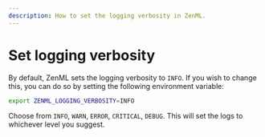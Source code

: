```yaml
---
description: How to set the logging verbosity in ZenML.
---
```


# Set logging verbosity

By default, ZenML sets the logging verbosity to `INFO`. If you wish to change this, you can do so by setting the following environment variable:

```bash
export ZENML_LOGGING_VERBOSITY=INFO
```

Choose from `INFO`, `WARN`, `ERROR`, `CRITICAL`, `DEBUG`. This will set the logs
to whichever level you suggest.
